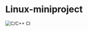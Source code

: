 # Linux-miniproject
![C/C++ CI](https://github.com/99002453/Linux-miniproject/workflows/C/C++%20CI/badge.svg)
